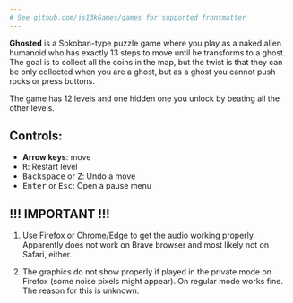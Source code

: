 ```yaml
---
# See github.com/js13kGames/games for supported frontmatter
---
```

**Ghosted** is a Sokoban-type puzzle game where you play as a naked alien humanoid who has exactly 13 steps to move until he transforms to a ghost. The goal is to collect all the coins in the map, but the twist is that they can be only collected when you are a ghost, but as a ghost you cannot push rocks or press buttons.

The game has 12 levels and one hidden one you unlock by beating all the other levels.

## Controls:
- **Arrow keys**: move
- <kbd>R</kbd>: Restart level
- <kbd>Backspace</kbd> or <kbd>Z</kbd>: Undo a move
- <kbd>Enter</kbd> or <kbd>Esc</kbd>: Open a pause menu

## !!! IMPORTANT !!!

1. Use Firefox or Chrome/Edge to get the audio working properly. Apparently does not work on Brave browser and most likely not on Safari, either.

2. The graphics do not show properly if played in the private mode on Firefox (some noise pixels might appear). On regular mode works fine. The reason for this is unknown.